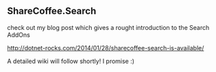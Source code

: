 ## ShareCoffee.Search

check out my blog post which gives a rought introduction to the Search AddOns 

http://dotnet-rocks.com/2014/01/28/sharecoffee-search-is-available/

A detailed wiki will follow shortly! I promise :)
